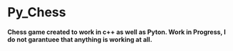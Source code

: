 # Py_Chess
**Chess game created to work in c++ as well as Pyton.
Work in Progress, I do not garantuee that anything is working at all.**
